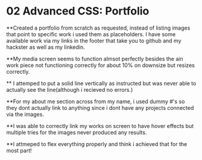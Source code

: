 # 02 Advanced CSS: Portfolio

**Created a portfolio from scratch as requested, instead of listing images that point to specific work i used them as placeholders. I have some available work via my links in the footer that take you to github and my hackster as well as my linkedin.

**My media screen seems to function almsot perfectly besides the ain work piece not functioning correctly for about 10% on downsize but resizes correctly.

** I attemped to put a solid line vertically as instructed but was never able to actually see the line(although i recieved no errors.)

**For my about me section across from my name, i used dummy #'s so they dont actually link to anything since i dont have any projects connected via the images.

**I was able to correctly link my works on screen to have hover effects but multiple tries for the images never produced any results.

**I attmeped to flex everything properly and think i achieved that for the most part!